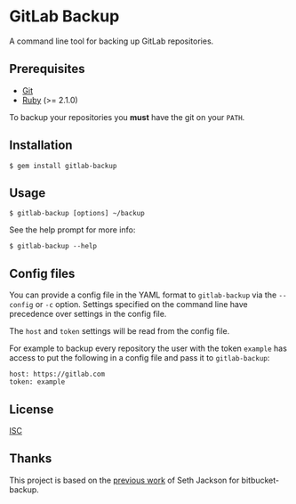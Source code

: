 # GitLab Backup

A command line tool for backing up GitLab repositories.


## Prerequisites

* [Git](http://git-scm.com/)
* [Ruby](https://www.ruby-lang.org/) (>= 2.1.0)

To backup your repositories you **must** have the git on your `PATH`.


## Installation

    $ gem install gitlab-backup


## Usage

    $ gitlab-backup [options] ~/backup

See the help prompt for more info:

    $ gitlab-backup --help


## Config files

You can provide a config file in the YAML format
to `gitlab-backup` via the `--config` or `-c` option.
Settings specified on the command line have precedence
over settings in the config file.

The `host` and `token` settings will be
read from the config file.

For example to backup every repository the user with the token `example` has access to
put the following in a config file and pass it to `gitlab-backup`:

    host: https://gitlab.com
    token: example


## License

[ISC](LICENSE)

## Thanks

This project is based on the [previous work](https://bitbucket.org/seth/bitbucket-backup) of Seth Jackson for bitbucket-backup.
